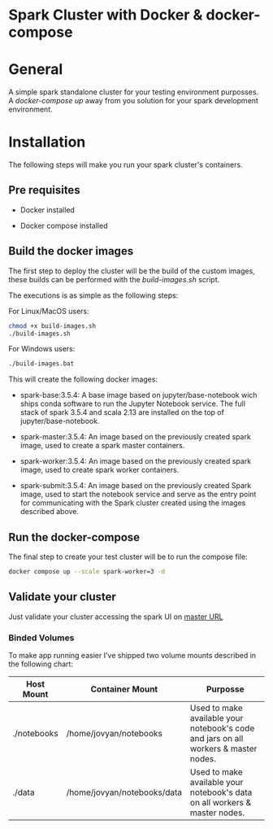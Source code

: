 # Spark Cluster with Docker & docker-compose

# General

A simple spark standalone cluster for your testing environment purposses. A *docker-compose up* away from you solution for your spark development environment.

# Installation

The following steps will make you run your spark cluster's containers.

## Pre requisites

* Docker installed

* Docker compose installed

## Build the docker images

The first step to deploy the cluster will be the build of the custom images, these builds can be performed with the *build-images.sh* script. 

The executions is as simple as the following steps:

For Linux/MacOS users:

```sh
chmod +x build-images.sh
./build-images.sh
```

For Windows users:

```sh
./build-images.bat
```

This will create the following docker images:

* spark-base:3.5.4: A base image based on jupyter/base-notebook wich ships conda software to run the Jupyter Notebook service. The full stack of spark 3.5.4 and scala 2.13 are installed on the top of jupyter/base-notebook.

* spark-master:3.5.4: An image based on the previously created spark image, used to create a spark master containers.

* spark-worker:3.5.4: An image based on the previously created spark image, used to create spark worker containers.

* spark-submit:3.5.4: An image based on the previously created Spark image, used to start the notebook service and serve as the entry point for communicating with the Spark cluster created using the images described above.

## Run the docker-compose

The final step to create your test cluster will be to run the compose file:

```sh
docker compose up --scale spark-worker=3 -d
```

## Validate your cluster

Just validate your cluster accessing the spark UI on [master URL](http://localhost:9090)


### Binded Volumes

To make app running easier I've shipped two volume mounts described in the following chart:

Host Mount|Container Mount|Purposse
---|---|---
./notebooks|/home/jovyan/notebooks|Used to make available your notebook's code and jars on all workers & master nodes.
./data|/home/jovyan/notebooks/data| Used to make available your notebook's data on all workers & master nodes.


